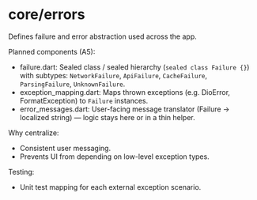 # core/errors

Defines failure and error abstraction used across the app.

Planned components (A5):
- failure.dart: Sealed class / sealed hierarchy (`sealed class Failure {}`) with subtypes: `NetworkFailure`, `ApiFailure`, `CacheFailure`, `ParsingFailure`, `UnknownFailure`.
- exception_mapping.dart: Maps thrown exceptions (e.g. DioError, FormatException) to `Failure` instances.
- error_messages.dart: User-facing message translator (Failure -> localized string) — logic stays here or in a thin helper.

Why centralize:
- Consistent user messaging.
- Prevents UI from depending on low-level exception types.

Testing:
- Unit test mapping for each external exception scenario.

